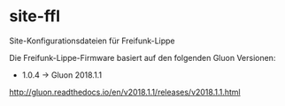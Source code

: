 # site-ffl
Site-Konfigurationsdateien für Freifunk-Lippe

Die Freifunk-Lippe-Firmware basiert auf den folgenden Gluon Versionen:


* 1.0.4 -> Gluon 2018.1.1

http://gluon.readthedocs.io/en/v2018.1.1/releases/v2018.1.1.html
